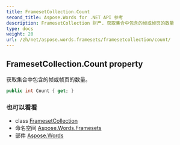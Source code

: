 ```yaml
---
title: FramesetCollection.Count
second_title: Aspose.Words for .NET API 参考
description: FramesetCollection 财产. 获取集合中包含的帧或帧页的数量
type: docs
weight: 20
url: /zh/net/aspose.words.framesets/framesetcollection/count/
---
```

## FramesetCollection.Count property

获取集合中包含的帧或帧页的数量。

```csharp
public int Count { get; }
```

### 也可以看看

* class [FramesetCollection](../)
* 命名空间 [Aspose.Words.Framesets](../../framesetcollection/)
* 部件 [Aspose.Words](../../../)


